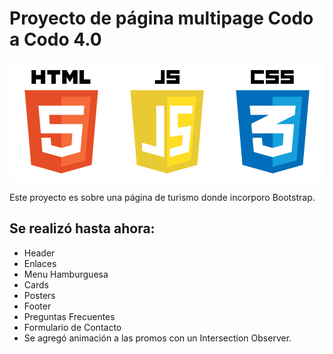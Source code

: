 # Proyecto de página multipage Codo a Codo 4.0

![HTML5 CSS3 JavaScript](/assets/images-README/Trinidad.png)



Este proyecto es sobre una página de turismo donde incorporo Bootstrap.

## Se realizó hasta ahora:

* Header
* Enlaces
* Menu Hamburguesa
* Cards
* Posters
* Footer
* Preguntas Frecuentes
* Formulario de Contacto
*  Se agregó animación a las promos con un Intersection Observer.

